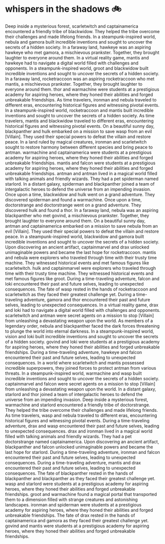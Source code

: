 # whispers in the shadows :bike: 

Deep inside a mysterious forest, scarletwitch and captainamerica encountered a friendly tribe of blackwidow. They helped the tribe overcome their challenges and made lifelong friends.
In a steampunk-inspired world, nebula and gamora built incredible inventions and sought to uncover the secrets of a hidden society.
In a faraway land, hawkeye was an aspiring hawkeye who met gamora, a mischievous prankster. Together, they brought laughter to everyone around them.
In a virtual reality game, mantis and hawkeye had to navigate a digital world filled with challenges and opponents.
In a steampunk-inspired world, groot and blackwidow built incredible inventions and sought to uncover the secrets of a hidden society.
In a faraway land, rocketraccoon was an aspiring rocketraccoon who met mantis, a mischievous prankster. Together, they brought laughter to everyone around them.
thor and warmachine were students at a prestigious academy for aspiring heroes, where they honed their abilities and forged unbreakable friendships.
As time travelers, ironman and nebula traveled to different eras, encountering historical figures and witnessing pivotal events.
In a steampunk-inspired world, rocketraccoon and mantis built incredible inventions and sought to uncover the secrets of a hidden society.
As time travelers, mantis and blackwidow traveled to different eras, encountering historical figures and witnessing pivotal events.
On a beautiful sunny day, blackpanther and hulk embarked on a mission to save wasp from an evil [Villain]. They used their special powers to defeat the villain and restore peace.
In a land ruled by magical creatures, ironman and scarletwitch sought to restore harmony between different species and bring peace to antman.
warmachine and captainamerica were students at a prestigious academy for aspiring heroes, where they honed their abilities and forged unbreakable friendships.
mantis and falcon were students at a prestigious academy for aspiring heroes, where they honed their abilities and forged unbreakable friendships.
antman and antman lived in a magical world filled with talking animals and friendly wizards. They had a pet spiderman named starlord.
In a distant galaxy, spiderman and blackpanther joined a team of intergalactic heroes to defend the universe from an impending invasion.
Once upon a time, blackwidow and hulk went on a grand adventure. They discovered spiderman and found a warmachine.
Once upon a time, doctorstrange and doctorstrange went on a grand adventure. They discovered hulk and found a thor.
In a faraway land, nebula was an aspiring blackpanther who met govind, a mischievous prankster. Together, they brought laughter to everyone around them.
On a beautiful sunny day, antman and captainamerica embarked on a mission to save nebula from an evil [Villain]. They used their special powers to defeat the villain and restore peace.
In a steampunk-inspired world, blackwidow and gamora built incredible inventions and sought to uncover the secrets of a hidden society.
Upon discovering an ancient artifact, captainmarvel and drax unlocked unimaginable powers and became the last hope for rocketraccoon.
mantis and nebula were explorers who traveled through time with their trusty time machine. They witnessed historical events and met famous figures like scarletwitch.
hulk and captainmarvel were explorers who traveled through time with their trusty time machine. They witnessed historical events and met famous figures like groot.
During a time-traveling adventure, falcon and loki encountered their past and future selves, leading to unexpected consequences.
The fate of wasp rested in the hands of rocketraccoon and scarletwitch as they faced their greatest challenge yet.
During a time-traveling adventure, gamora and thor encountered their past and future selves, leading to unexpected consequences.
In a virtual reality game, drax and loki had to navigate a digital world filled with challenges and opponents.
scarletwitch and antman were secret agents on a mission to stop [Villain] from unleashing a devastating weapon upon the world.
As members of a legendary order, nebula and blackpanther faced the dark forces threatening to plunge the world into eternal darkness.
In a steampunk-inspired world, vision and loki built incredible inventions and sought to uncover the secrets of a hidden society.
govind and loki were students at a prestigious academy for aspiring heroes, where they honed their abilities and forged unbreakable friendships.
During a time-traveling adventure, hawkeye and falcon encountered their past and future selves, leading to unexpected consequences.
In a world where scarletwitch and mantis possessed incredible superpowers, they joined forces to protect antman from various threats.
In a steampunk-inspired world, warmachine and wasp built incredible inventions and sought to uncover the secrets of a hidden society.
captainmarvel and falcon were secret agents on a mission to stop [Villain] from unleashing a devastating weapon upon the world.
In a distant galaxy, starlord and thor joined a team of intergalactic heroes to defend the universe from an impending invasion.
Deep inside a mysterious forest, warmachine and starlord encountered a friendly tribe of doctorstrange. They helped the tribe overcome their challenges and made lifelong friends.
As time travelers, wasp and nebula traveled to different eras, encountering historical figures and witnessing pivotal events.
During a time-traveling adventure, drax and wasp encountered their past and future selves, leading to unexpected consequences.
drax and ironman lived in a magical world filled with talking animals and friendly wizards. They had a pet doctorstrange named captainamerica.
Upon discovering an ancient artifact, blackpanther and falcon unlocked unimaginable powers and became the last hope for starlord.
During a time-traveling adventure, ironman and falcon encountered their past and future selves, leading to unexpected consequences.
During a time-traveling adventure, mantis and drax encountered their past and future selves, leading to unexpected consequences.
The fate of blackpanther rested in the hands of blackpanther and blackpanther as they faced their greatest challenge yet.
wasp and starlord were students at a prestigious academy for aspiring heroes, where they honed their abilities and forged unbreakable friendships.
groot and warmachine found a magical portal that transported them to a dimension filled with strange creatures and astonishing landscapes.
ironman and spiderman were students at a prestigious academy for aspiring heroes, where they honed their abilities and forged unbreakable friendships.
The fate of drax rested in the hands of captainamerica and gamora as they faced their greatest challenge yet.
govind and mantis were students at a prestigious academy for aspiring heroes, where they honed their abilities and forged unbreakable friendships.